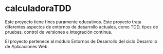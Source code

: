 # calculadoraTDD

Este proyecto tiene fines puramente educativos. Este proyecto trata diferentes aspectos de entornos de desarrollo actuales, como TDD, tipos de pruebas, control de versiones e integración continua.

El proyecto pertenece al módulo Entornos de Desarrollo del ciclo Desarrollo de Aplicaciones Web.
